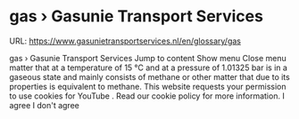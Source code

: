 # gas › Gasunie Transport Services

URL: https://www.gasunietransportservices.nl/en/glossary/gas

gas › Gasunie Transport Services
Jump to content
Show menu
Close menu
matter that at a temperature of 15 °C and at a pressure of 1.01325 bar is in a gaseous state and mainly consists of methane or other matter that due to its properties is equivalent to methane.
This website requests your permission to use cookies for
YouTube
. Read our
cookie policy
for more information.
I agree
I don't agree